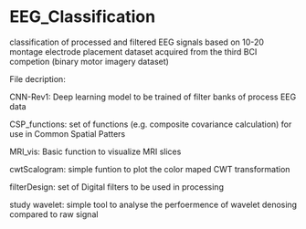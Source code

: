 # EEG_Classification
classification of processed and filtered EEG signals based on 10-20 montage electrode placement 
dataset acquired from the third BCI competion (binary motor imagery dataset)

File decription:

CNN-Rev1: Deep learning model to be trained of filter banks of process EEG data

CSP_functions: set of functions (e.g. composite covariance calculation) for use in Common Spatial Patters

MRI_vis: Basic function to visualize MRI slices

cwtScalogram: simple funtion to plot the color maped CWT transformation 

filterDesign: set of Digital filters to be used in processing

study wavelet: simple tool to analyse the perfoermence of wavelet denosing compared to raw signal
